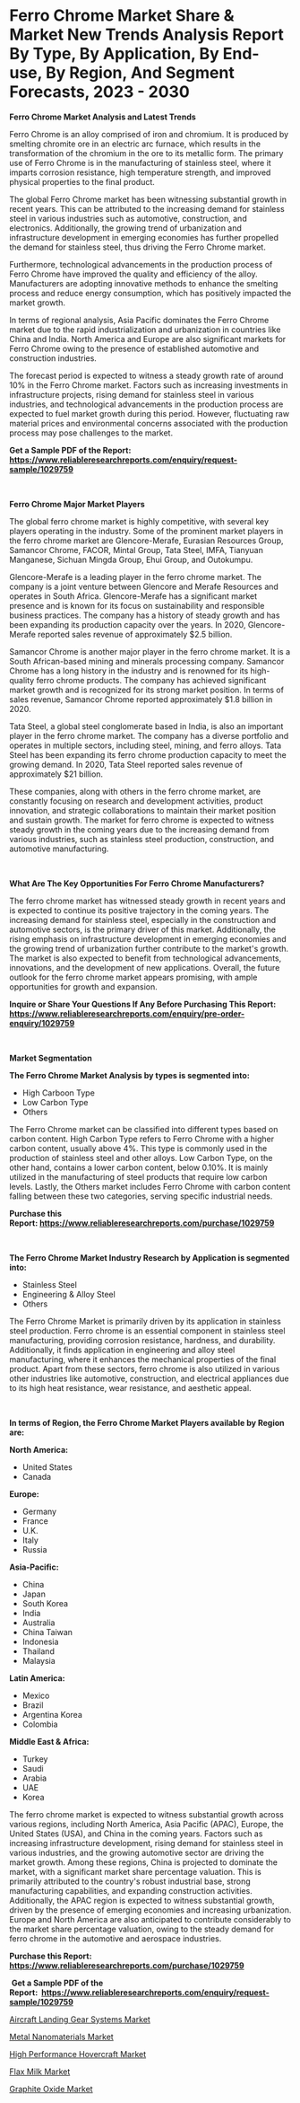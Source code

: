 <p><h1>Ferro Chrome Market Share & Market New Trends Analysis Report By Type, By Application, By End-use, By Region, And Segment Forecasts, 2023 - 2030</h1></p><p><strong>Ferro Chrome Market Analysis and Latest Trends</strong></p>
<p><p>Ferro Chrome is an alloy comprised of iron and chromium. It is produced by smelting chromite ore in an electric arc furnace, which results in the transformation of the chromium in the ore to its metallic form. The primary use of Ferro Chrome is in the manufacturing of stainless steel, where it imparts corrosion resistance, high temperature strength, and improved physical properties to the final product.</p><p>The global Ferro Chrome market has been witnessing substantial growth in recent years. This can be attributed to the increasing demand for stainless steel in various industries such as automotive, construction, and electronics. Additionally, the growing trend of urbanization and infrastructure development in emerging economies has further propelled the demand for stainless steel, thus driving the Ferro Chrome market.</p><p>Furthermore, technological advancements in the production process of Ferro Chrome have improved the quality and efficiency of the alloy. Manufacturers are adopting innovative methods to enhance the smelting process and reduce energy consumption, which has positively impacted the market growth.</p><p>In terms of regional analysis, Asia Pacific dominates the Ferro Chrome market due to the rapid industrialization and urbanization in countries like China and India. North America and Europe are also significant markets for Ferro Chrome owing to the presence of established automotive and construction industries.</p><p>The forecast period is expected to witness a steady growth rate of around 10% in the Ferro Chrome market. Factors such as increasing investments in infrastructure projects, rising demand for stainless steel in various industries, and technological advancements in the production process are expected to fuel market growth during this period. However, fluctuating raw material prices and environmental concerns associated with the production process may pose challenges to the market.</p></p>
<p><strong>Get a Sample PDF of the Report:&nbsp; <a href="https://www.reliableresearchreports.com/enquiry/request-sample/1029759">https://www.reliableresearchreports.com/enquiry/request-sample/1029759</a></strong></p>
<p>&nbsp;</p>
<p><strong>Ferro Chrome Major Market Players</strong></p>
<p><p>The global ferro chrome market is highly competitive, with several key players operating in the industry. Some of the prominent market players in the ferro chrome market are Glencore-Merafe, Eurasian Resources Group, Samancor Chrome, FACOR, Mintal Group, Tata Steel, IMFA, Tianyuan Manganese, Sichuan Mingda Group, Ehui Group, and Outokumpu.</p><p>Glencore-Merafe is a leading player in the ferro chrome market. The company is a joint venture between Glencore and Merafe Resources and operates in South Africa. Glencore-Merafe has a significant market presence and is known for its focus on sustainability and responsible business practices. The company has a history of steady growth and has been expanding its production capacity over the years. In 2020, Glencore-Merafe reported sales revenue of approximately $2.5 billion.</p><p>Samancor Chrome is another major player in the ferro chrome market. It is a South African-based mining and minerals processing company. Samancor Chrome has a long history in the industry and is renowned for its high-quality ferro chrome products. The company has achieved significant market growth and is recognized for its strong market position. In terms of sales revenue, Samancor Chrome reported approximately $1.8 billion in 2020.</p><p>Tata Steel, a global steel conglomerate based in India, is also an important player in the ferro chrome market. The company has a diverse portfolio and operates in multiple sectors, including steel, mining, and ferro alloys. Tata Steel has been expanding its ferro chrome production capacity to meet the growing demand. In 2020, Tata Steel reported sales revenue of approximately $21 billion.</p><p>These companies, along with others in the ferro chrome market, are constantly focusing on research and development activities, product innovation, and strategic collaborations to maintain their market position and sustain growth. The market for ferro chrome is expected to witness steady growth in the coming years due to the increasing demand from various industries, such as stainless steel production, construction, and automotive manufacturing.</p></p>
<p>&nbsp;</p>
<p><strong>What Are The Key Opportunities For Ferro Chrome Manufacturers?</strong></p>
<p><p>The ferro chrome market has witnessed steady growth in recent years and is expected to continue its positive trajectory in the coming years. The increasing demand for stainless steel, especially in the construction and automotive sectors, is the primary driver of this market. Additionally, the rising emphasis on infrastructure development in emerging economies and the growing trend of urbanization further contribute to the market's growth. The market is also expected to benefit from technological advancements, innovations, and the development of new applications. Overall, the future outlook for the ferro chrome market appears promising, with ample opportunities for growth and expansion.</p></p>
<p><strong>Inquire or Share Your Questions If Any Before Purchasing This Report: <a href="https://www.reliableresearchreports.com/enquiry/pre-order-enquiry/1029759">https://www.reliableresearchreports.com/enquiry/pre-order-enquiry/1029759</a></strong></p>
<p>&nbsp;</p>
<p><strong>Market Segmentation</strong></p>
<p><strong>The Ferro Chrome Market Analysis by types is segmented into:</strong></p>
<p><ul><li>High Carboon Type</li><li>Low Carbon Type</li><li>Others</li></ul></p>
<p><p>The Ferro Chrome market can be classified into different types based on carbon content. High Carbon Type refers to Ferro Chrome with a higher carbon content, usually above 4%. This type is commonly used in the production of stainless steel and other alloys. Low Carbon Type, on the other hand, contains a lower carbon content, below 0.10%. It is mainly utilized in the manufacturing of steel products that require low carbon levels. Lastly, the Others market includes Ferro Chrome with carbon content falling between these two categories, serving specific industrial needs.</p></p>
<p><strong>Purchase this Report:&nbsp;<a href="https://www.reliableresearchreports.com/purchase/1029759">https://www.reliableresearchreports.com/purchase/1029759</a></strong></p>
<p>&nbsp;</p>
<p><strong>The Ferro Chrome Market Industry Research by Application is segmented into:</strong></p>
<p><ul><li>Stainless Steel</li><li>Engineering & Alloy Steel</li><li>Others</li></ul></p>
<p><p>The Ferro Chrome Market is primarily driven by its application in stainless steel production. Ferro chrome is an essential component in stainless steel manufacturing, providing corrosion resistance, hardness, and durability. Additionally, it finds application in engineering and alloy steel manufacturing, where it enhances the mechanical properties of the final product. Apart from these sectors, ferro chrome is also utilized in various other industries like automotive, construction, and electrical appliances due to its high heat resistance, wear resistance, and aesthetic appeal.</p></p>
<p>&nbsp;</p>
<p><strong>In terms of Region, the Ferro Chrome Market Players available by Region are:</strong></p>
<p>
    <p> <strong> North America: </strong>
        <ul>
            <li>United States</li>
            <li>Canada</li>
        </ul>
        </p> 
    <p> <strong> Europe: </strong>
        <ul>
            <li>Germany</li>
            <li>France</li>
            <li>U.K.</li>
            <li>Italy</li>
            <li>Russia</li>
        </ul>
        </p> 
    <p> <strong> Asia-Pacific: </strong>
        <ul>
            <li>China</li>
            <li>Japan</li>
            <li>South Korea</li>
            <li>India</li>
            <li>Australia</li>
            <li>China Taiwan</li>
            <li>Indonesia</li>
            <li>Thailand</li>
            <li>Malaysia</li>
        </ul>
        </p> 
    <p> <strong> Latin America: </strong>
        <ul>
            <li>Mexico</li>
            <li>Brazil</li>
            <li>Argentina Korea</li>
            <li>Colombia</li>
        </ul>
        </p> 
    <p> <strong> Middle East & Africa: </strong>
        <ul>
            <li>Turkey</li>
            <li>Saudi</li>
            <li>Arabia</li>
            <li>UAE</li>
            <li>Korea</li>
        </ul>
    </p>
    </p>
<p><p>The ferro chrome market is expected to witness substantial growth across various regions, including North America, Asia Pacific (APAC), Europe, the United States (USA), and China in the coming years. Factors such as increasing infrastructure development, rising demand for stainless steel in various industries, and the growing automotive sector are driving the market growth. Among these regions, China is projected to dominate the market, with a significant market share percentage valuation. This is primarily attributed to the country's robust industrial base, strong manufacturing capabilities, and expanding construction activities. Additionally, the APAC region is expected to witness substantial growth, driven by the presence of emerging economies and increasing urbanization. Europe and North America are also anticipated to contribute considerably to the market share percentage valuation, owing to the steady demand for ferro chrome in the automotive and aerospace industries.</p></p>
<p><strong>Purchase this Report: <a href="https://www.reliableresearchreports.com/purchase/1029759">https://www.reliableresearchreports.com/purchase/1029759</a></strong></p>
<p>&nbsp;<strong>Get a Sample PDF of the Report:&nbsp;&nbsp;<a href="https://www.reliableresearchreports.com/enquiry/request-sample/1029759">https://www.reliableresearchreports.com/enquiry/request-sample/1029759</a></strong></p>
<p><strong></strong></p>
<p><p><a href="https://medium.com/@besaagolli28/aircraft-landing-gear-systems-market-size-growth-forecast-2023-2030-06cddd1420ab">Aircraft Landing Gear Systems Market</a></p><p><a href="https://www.linkedin.com/pulse/metal-nanomaterials-market-challenges-opportunities-growth-ceene/">Metal Nanomaterials Market</a></p><p><a href="https://issuu.com/reportprime-2/docs/high-performance-hovercraft-market-size-2030.pptx?fr=xKAE9_zU1NQ">High Performance Hovercraft Market</a></p><p><a href="https://www.reportprime.com/flax-milk-r6515">Flax Milk Market</a></p><p><a href="https://www.linkedin.com/pulse/graphite-oxide-market-share-amp-new-trends-analysis-5jdge/">Graphite Oxide Market</a></p></p>